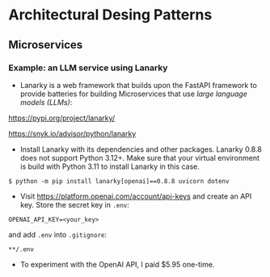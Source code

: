 # Architectural Desing Patterns

## Microservices

### Example: an LLM service using Lanarky

- Lanarky is a web framework that builds upon the FastAPI framework 
to provide batteries for building Microservices that use *large language models (LLMs)*:

https://pypi.org/project/lanarky/

https://snyk.io/advisor/python/lanarky

- Install Lanarky with its dependencies and other packages.
Lanarky 0.8.8 does not support Python 3.12+. 
Make sure that your virtual environment is build with Python 3.11 to install Lanarky in this case.
```unix
$ python -m pip install lanarky[openai]==0.8.8 uvicorn dotenv
```

- Visit https://platform.openai.com/account/api-keys and create an API key.
Store the secret key in `.env`:

```env
OPENAI_API_KEY=<your_key>
```

and add `.env` into `.gitignore`:

```
**/.env
```
- To experiment with the OpenAI API, I paid $5.95 one-time.
